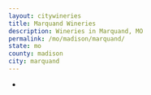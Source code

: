 ```yaml
---
layout: citywineries
title: Marquand Wineries
description: Wineries in Marquand, MO
permalink: /mo/madison/marquand/
state: mo
county: madison
city: marquand
---
```

-
